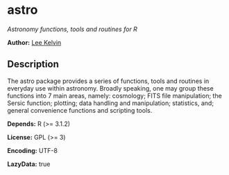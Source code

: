 # astro

*Astronomy functions, tools and routines for R*

**Author:** [Lee Kelvin](mailto:l.s.kelvin@ljmu.ac.uk)

## Description
The astro package provides a series of functions, tools and routines in everyday use within astronomy. Broadly speaking, one may group these functions into 7 main areas, namely: cosmology; FITS file manipulation; the Sersic function; plotting; data handling and manipulation; statistics, and; general convenience functions and scripting tools.

**Depends:** R (>= 3.1.2)

**License:** GPL (>= 3)

**Encoding:** UTF-8

**LazyData:** true
